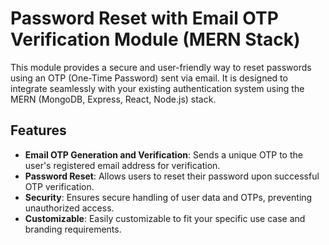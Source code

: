 # Password Reset with Email OTP Verification Module (MERN Stack)

This module provides a secure and user-friendly way to reset passwords using an OTP (One-Time Password) sent via email. It is designed to integrate seamlessly with your existing authentication system using the MERN (MongoDB, Express, React, Node.js) stack.

## Features

- **Email OTP Generation and Verification**: Sends a unique OTP to the user's registered email address for verification.
- **Password Reset**: Allows users to reset their password upon successful OTP verification.
- **Security**: Ensures secure handling of user data and OTPs, preventing unauthorized access.
- **Customizable**: Easily customizable to fit your specific use case and branding requirements.
